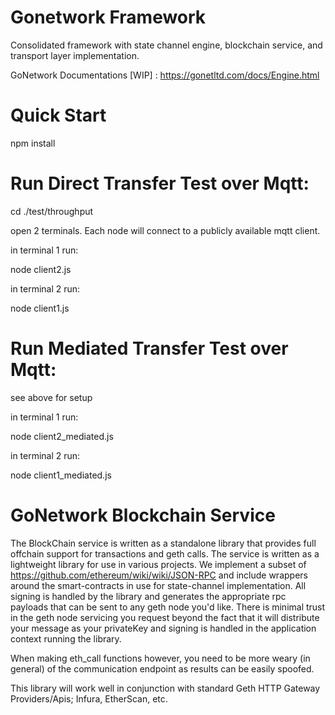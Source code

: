 

# Gonetwork Framework 

Consolidated framework with state channel engine, blockchain service, and transport layer implementation.

GoNetwork Documentations [WIP] : https://gonetltd.com/docs/Engine.html

Quick Start
===========

npm install

# Run Direct Transfer Test over Mqtt:

cd ./test/throughput

open 2 terminals.  Each node will connect to a publicly available mqtt client.

in terminal 1 run: 

node client2.js

in terminal 2 run:

node client1.js

# Run Mediated Transfer Test over Mqtt:

see above for setup

in terminal 1 run: 

node client2_mediated.js

in terminal 2 run:

node client1_mediated.js

# GoNetwork Blockchain Service

The BlockChain service is written as a standalone library that provides full offchain support for transactions and geth calls.  The service is written as a lightweight library for use in various projects.  We implement a subset of https://github.com/ethereum/wiki/wiki/JSON-RPC and include wrappers around the smart-contracts in use for state-channel implementation.  All signing is handled by the library and generates the appropriate rpc payloads that can be sent to any geth node you'd like.  There is minimal trust in the geth node servicing you request beyond the fact that it will distribute your message as your privateKey and signing is handled in the application context running the library.

When making eth_call functions however, you need to be more weary (in general) of the communication endpoint as results can be easily spoofed.

This library will work well in conjunction with standard Geth HTTP Gateway Providers/Apis; Infura, EtherScan, etc.

